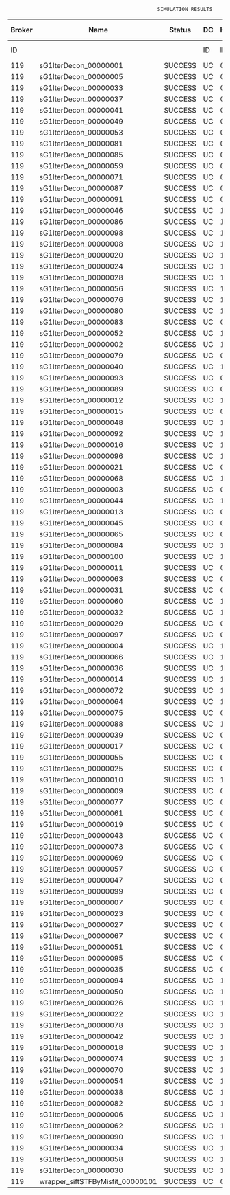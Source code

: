 

                                                     SIMULATION RESULTS

|Broker|         Name         | Status|  DC  |Host|Host PEs |VM|   VM PEs|   VM MIPS|ActivityLen|StartTime|FinishTime|ExecTime
|------|----------------------|-------|------|----|---------|--|---------|----------|-----------|---------|----------|--------
|    ID|                      |       |    ID|  ID|CPU cores|ID|CPU cores|        MI|         MI|  Seconds|   Seconds| Seconds
|   119| sG1IterDecon_00000001|SUCCESS|    UC|   0|       12|476|        2|    1000.0|      56150| 136448.1|  137151.0|   702.9
|   119| sG1IterDecon_00000005|SUCCESS|    UC|   0|       12|476|        2|    1000.0|      56150| 136448.1|  137151.0|   702.9
|   119| sG1IterDecon_00000033|SUCCESS|    UC|   0|       12|476|        2|    1000.0|      56150| 136448.1|  137151.0|   702.9
|   119| sG1IterDecon_00000037|SUCCESS|    UC|   0|       12|476|        2|    1000.0|      56150| 136448.1|  137151.0|   702.9
|   119| sG1IterDecon_00000041|SUCCESS|    UC|   0|       12|476|        2|    1000.0|      56150| 136448.1|  137151.0|   702.9
|   119| sG1IterDecon_00000049|SUCCESS|    UC|   0|       12|476|        2|    1000.0|      56150| 136448.1|  137151.0|   702.9
|   119| sG1IterDecon_00000053|SUCCESS|    UC|   0|       12|476|        2|    1000.0|      56150| 136448.1|  137151.0|   702.9
|   119| sG1IterDecon_00000081|SUCCESS|    UC|   0|       12|476|        2|    1000.0|      56150| 136448.1|  137151.0|   702.9
|   119| sG1IterDecon_00000085|SUCCESS|    UC|   0|       12|476|        2|    1000.0|      56150| 136448.1|  137151.0|   702.9
|   119| sG1IterDecon_00000059|SUCCESS|    UC|   0|       12|478|        2|    1000.0|      56150| 136448.1|  137151.0|   702.9
|   119| sG1IterDecon_00000071|SUCCESS|    UC|   0|       12|478|        2|    1000.0|      56150| 136448.1|  137151.0|   702.9
|   119| sG1IterDecon_00000087|SUCCESS|    UC|   0|       12|478|        2|    1000.0|      56150| 136448.1|  137151.0|   702.9
|   119| sG1IterDecon_00000091|SUCCESS|    UC|   0|       12|478|        2|    1000.0|      56150| 136448.1|  137151.0|   702.9
|   119| sG1IterDecon_00000046|SUCCESS|    UC|   1|       12|477|        2|    1000.0|      56150| 136448.1|  137151.0|   702.9
|   119| sG1IterDecon_00000086|SUCCESS|    UC|   1|       12|477|        2|    1000.0|      56150| 136448.1|  137151.0|   702.9
|   119| sG1IterDecon_00000098|SUCCESS|    UC|   1|       12|477|        2|    1000.0|      56150| 136448.1|  137151.0|   702.9
|   119| sG1IterDecon_00000008|SUCCESS|    UC|   1|       12|479|        2|    1000.0|      56150| 136448.1|  137151.0|   702.9
|   119| sG1IterDecon_00000020|SUCCESS|    UC|   1|       12|479|        2|    1000.0|      56150| 136448.1|  137151.0|   702.9
|   119| sG1IterDecon_00000024|SUCCESS|    UC|   1|       12|479|        2|    1000.0|      56150| 136448.1|  137151.0|   702.9
|   119| sG1IterDecon_00000028|SUCCESS|    UC|   1|       12|479|        2|    1000.0|      56150| 136448.1|  137151.0|   702.9
|   119| sG1IterDecon_00000056|SUCCESS|    UC|   1|       12|479|        2|    1000.0|      56150| 136448.1|  137151.0|   702.9
|   119| sG1IterDecon_00000076|SUCCESS|    UC|   1|       12|479|        2|    1000.0|      56150| 136448.1|  137151.0|   702.9
|   119| sG1IterDecon_00000080|SUCCESS|    UC|   1|       12|479|        2|    1000.0|      56150| 136448.1|  137151.0|   702.9
|   119| sG1IterDecon_00000083|SUCCESS|    UC|   0|       12|478|        2|    1000.0|      59381| 136448.1|  137184.9|   736.9
|   119| sG1IterDecon_00000052|SUCCESS|    UC|   1|       12|479|        2|    1000.0|      61375| 136448.1|  137198.1|   750.0
|   119| sG1IterDecon_00000002|SUCCESS|    UC|   1|       12|477|        2|    1000.0|      60450| 136448.1|  137198.9|   750.8
|   119| sG1IterDecon_00000079|SUCCESS|    UC|   0|       12|478|        2|    1000.0|      83667| 136448.1|  137428.0|   979.9
|   119| sG1IterDecon_00000040|SUCCESS|    UC|   1|       12|479|        2|    1000.0|      91200| 136448.1|  137453.1|  1005.0
|   119| sG1IterDecon_00000093|SUCCESS|    UC|   0|       12|476|        2|    1000.0|      96311| 136448.1|  137472.5|  1024.4
|   119| sG1IterDecon_00000089|SUCCESS|    UC|   0|       12|476|        2|    1000.0|     115702| 136448.1|  137618.4|  1170.3
|   119| sG1IterDecon_00000012|SUCCESS|    UC|   1|       12|479|        2|    1000.0|     117306| 136448.1|  137662.2|  1214.1
|   119| sG1IterDecon_00000015|SUCCESS|    UC|   0|       12|478|        2|    1000.0|     115126| 136448.1|  137728.0|  1279.9
|   119| sG1IterDecon_00000048|SUCCESS|    UC|   1|       12|479|        2|    1000.0|     131219| 136448.1|  137767.1|  1319.0
|   119| sG1IterDecon_00000092|SUCCESS|    UC|   1|       12|479|        2|    1000.0|     135995| 136448.1|  137800.8|  1352.7
|   119| sG1IterDecon_00000016|SUCCESS|    UC|   1|       12|479|        2|    1000.0|     144034| 136448.1|  137853.5|  1405.4
|   119| sG1IterDecon_00000096|SUCCESS|    UC|   1|       12|479|        2|    1000.0|     146964| 136448.1|  137871.1|  1423.1
|   119| sG1IterDecon_00000021|SUCCESS|    UC|   0|       12|476|        2|    1000.0|     156382| 136448.1|  137905.4|  1457.3
|   119| sG1IterDecon_00000068|SUCCESS|    UC|   1|       12|479|        2|    1000.0|     162933| 136448.1|  137959.4|  1511.3
|   119| sG1IterDecon_00000003|SUCCESS|    UC|   0|       12|478|        2|    1000.0|     143490| 136448.1|  137984.0|  1535.9
|   119| sG1IterDecon_00000044|SUCCESS|    UC|   1|       12|479|        2|    1000.0|     168756| 136448.1|  137988.5|  1540.4
|   119| sG1IterDecon_00000013|SUCCESS|    UC|   0|       12|476|        2|    1000.0|     173487| 136448.1|  138017.3|  1569.2
|   119| sG1IterDecon_00000045|SUCCESS|    UC|   0|       12|476|        2|    1000.0|     193935| 136448.1|  138140.5|  1692.4
|   119| sG1IterDecon_00000065|SUCCESS|    UC|   0|       12|476|        2|    1000.0|     195345| 136448.1|  138148.3|  1700.2
|   119| sG1IterDecon_00000084|SUCCESS|    UC|   1|       12|479|        2|    1000.0|     231134| 136448.1|  138269.5|  1821.4
|   119| sG1IterDecon_00000100|SUCCESS|    UC|   1|       12|479|        2|    1000.0|     237950| 136448.1|  138296.9|  1848.8
|   119| sG1IterDecon_00000011|SUCCESS|    UC|   0|       12|478|        2|    1000.0|     182930| 136448.1|  138321.3|  1873.2
|   119| sG1IterDecon_00000063|SUCCESS|    UC|   0|       12|478|        2|    1000.0|     188230| 136448.1|  138363.7|  1915.6
|   119| sG1IterDecon_00000031|SUCCESS|    UC|   0|       12|478|        2|    1000.0|     190673| 136448.1|  138382.1|  1934.0
|   119| sG1IterDecon_00000060|SUCCESS|    UC|   1|       12|479|        2|    1000.0|     265578| 136448.1|  138393.8|  1945.8
|   119| sG1IterDecon_00000032|SUCCESS|    UC|   1|       12|479|        2|    1000.0|     270491| 136448.1|  138408.6|  1960.5
|   119| sG1IterDecon_00000029|SUCCESS|    UC|   0|       12|476|        2|    1000.0|     252025| 136448.1|  138431.8|  1983.7
|   119| sG1IterDecon_00000097|SUCCESS|    UC|   0|       12|476|        2|    1000.0|     274532| 136448.1|  138533.2|  2085.2
|   119| sG1IterDecon_00000004|SUCCESS|    UC|   1|       12|479|        2|    1000.0|     334964| 136448.1|  138569.9|  2121.8
|   119| sG1IterDecon_00000066|SUCCESS|    UC|   1|       12|477|        2|    1000.0|     190704| 136448.1|  138571.3|  2123.2
|   119| sG1IterDecon_00000036|SUCCESS|    UC|   1|       12|479|        2|    1000.0|     337139| 136448.1|  138574.1|  2126.0
|   119| sG1IterDecon_00000014|SUCCESS|    UC|   1|       12|477|        2|    1000.0|     197394| 136448.1|  138638.3|  2190.2
|   119| sG1IterDecon_00000072|SUCCESS|    UC|   1|       12|479|        2|    1000.0|     387256| 136448.1|  138649.5|  2201.4
|   119| sG1IterDecon_00000064|SUCCESS|    UC|   1|       12|479|        2|    1000.0|     394582| 136448.1|  138656.7|  2208.7
|   119| sG1IterDecon_00000075|SUCCESS|    UC|   0|       12|478|        2|    1000.0|     234888| 136448.1|  138693.7|  2245.6
|   119| sG1IterDecon_00000088|SUCCESS|    UC|   1|       12|479|        2|    1000.0|     467079| 136448.1|  138729.4|  2281.3
|   119| sG1IterDecon_00000039|SUCCESS|    UC|   0|       12|478|        2|    1000.0|     244204| 136448.1|  138754.6|  2306.5
|   119| sG1IterDecon_00000017|SUCCESS|    UC|   0|       12|476|        2|    1000.0|     341331| 136448.1|  138800.5|  2352.4
|   119| sG1IterDecon_00000055|SUCCESS|    UC|   0|       12|478|        2|    1000.0|     255737| 136448.1|  138824.1|  2376.0
|   119| sG1IterDecon_00000025|SUCCESS|    UC|   0|       12|476|        2|    1000.0|     358800| 136448.1|  138861.8|  2413.8
|   119| sG1IterDecon_00000010|SUCCESS|    UC|   1|       12|477|        2|    1000.0|     225339| 136448.1|  138904.6|  2456.5
|   119| sG1IterDecon_00000009|SUCCESS|    UC|   0|       12|476|        2|    1000.0|     391043| 136448.1|  138958.7|  2510.6
|   119| sG1IterDecon_00000077|SUCCESS|    UC|   0|       12|476|        2|    1000.0|     424669| 136448.1|  139042.7|  2594.6
|   119| sG1IterDecon_00000061|SUCCESS|    UC|   0|       12|476|        2|    1000.0|     449668| 136448.1|  139092.7|  2644.6
|   119| sG1IterDecon_00000019|SUCCESS|    UC|   0|       12|478|        2|    1000.0|     310565| 136448.1|  139127.1|  2679.0
|   119| sG1IterDecon_00000043|SUCCESS|    UC|   0|       12|478|        2|    1000.0|     315524| 136448.1|  139151.8|  2703.7
|   119| sG1IterDecon_00000073|SUCCESS|    UC|   0|       12|476|        2|    1000.0|     514833| 136448.1|  139190.6|  2742.6
|   119| sG1IterDecon_00000069|SUCCESS|    UC|   0|       12|476|        2|    1000.0|     517533| 136448.1|  139193.4|  2745.3
|   119| sG1IterDecon_00000057|SUCCESS|    UC|   0|       12|476|        2|    1000.0|     548071| 136448.1|  139223.9|  2775.8
|   119| sG1IterDecon_00000047|SUCCESS|    UC|   0|       12|478|        2|    1000.0|     378587| 136448.1|  139436.0|  2987.9
|   119| sG1IterDecon_00000099|SUCCESS|    UC|   0|       12|478|        2|    1000.0|     388369| 136448.1|  139475.2|  3027.1
|   119| sG1IterDecon_00000007|SUCCESS|    UC|   0|       12|478|        2|    1000.0|     417184| 136448.1|  139576.3|  3128.2
|   119| sG1IterDecon_00000023|SUCCESS|    UC|   0|       12|478|        2|    1000.0|     440432| 136448.1|  139646.2|  3198.1
|   119| sG1IterDecon_00000027|SUCCESS|    UC|   0|       12|478|        2|    1000.0|     452997| 136448.1|  139677.6|  3229.5
|   119| sG1IterDecon_00000067|SUCCESS|    UC|   0|       12|478|        2|    1000.0|     473732| 136448.1|  139719.1|  3271.0
|   119| sG1IterDecon_00000051|SUCCESS|    UC|   0|       12|478|        2|    1000.0|     478427| 136448.1|  139726.2|  3278.1
|   119| sG1IterDecon_00000095|SUCCESS|    UC|   0|       12|478|        2|    1000.0|     485151| 136448.1|  139732.8|  3284.7
|   119| sG1IterDecon_00000035|SUCCESS|    UC|   0|       12|478|        2|    1000.0|     493480| 136448.1|  139741.3|  3293.2
|   119| sG1IterDecon_00000094|SUCCESS|    UC|   1|       12|477|        2|    1000.0|     318396| 136448.1|  139743.2|  3295.1
|   119| sG1IterDecon_00000050|SUCCESS|    UC|   1|       12|477|        2|    1000.0|     318735| 136448.1|  139746.2|  3298.1
|   119| sG1IterDecon_00000026|SUCCESS|    UC|   1|       12|477|        2|    1000.0|     322630| 136448.1|  139777.3|  3329.3
|   119| sG1IterDecon_00000022|SUCCESS|    UC|   1|       12|477|        2|    1000.0|     357190| 136448.1|  140037.2|  3589.1
|   119| sG1IterDecon_00000078|SUCCESS|    UC|   1|       12|477|        2|    1000.0|     360476| 136448.1|  140060.4|  3612.3
|   119| sG1IterDecon_00000042|SUCCESS|    UC|   1|       12|477|        2|    1000.0|     368699| 136448.1|  140114.2|  3666.1
|   119| sG1IterDecon_00000018|SUCCESS|    UC|   1|       12|477|        2|    1000.0|     414263| 136448.1|  140388.7|  3940.6
|   119| sG1IterDecon_00000074|SUCCESS|    UC|   1|       12|477|        2|    1000.0|     424552| 136448.1|  140445.5|  3997.4
|   119| sG1IterDecon_00000070|SUCCESS|    UC|   1|       12|477|        2|    1000.0|     448310| 136448.1|  140564.2|  4116.2
|   119| sG1IterDecon_00000054|SUCCESS|    UC|   1|       12|477|        2|    1000.0|     450508| 136448.1|  140574.3|  4126.2
|   119| sG1IterDecon_00000038|SUCCESS|    UC|   1|       12|477|        2|    1000.0|     477933| 136448.1|  140684.0|  4235.9
|   119| sG1IterDecon_00000082|SUCCESS|    UC|   1|       12|477|        2|    1000.0|     479541| 136448.1|  140689.6|  4241.5
|   119| sG1IterDecon_00000006|SUCCESS|    UC|   1|       12|477|        2|    1000.0|     495411| 136448.1|  140737.3|  4289.2
|   119| sG1IterDecon_00000062|SUCCESS|    UC|   1|       12|477|        2|    1000.0|     512294| 136448.1|  140779.5|  4331.4
|   119| sG1IterDecon_00000090|SUCCESS|    UC|   1|       12|477|        2|    1000.0|     525791| 136448.1|  140806.5|  4358.4
|   119| sG1IterDecon_00000034|SUCCESS|    UC|   1|       12|477|        2|    1000.0|     550026| 136448.1|  140842.9|  4394.9
|   119| sG1IterDecon_00000058|SUCCESS|    UC|   1|       12|477|        2|    1000.0|     559233| 136448.1|  140852.1|  4404.1
|   119| sG1IterDecon_00000030|SUCCESS|    UC|   1|       12|477|        2|    1000.0|     560188| 136448.1|  140853.0|  4405.0
|   119|wrapper_siftSTFByMisfit_00000101|SUCCESS|    UC|   0|       12|476|        2|    1000.0|      13510| 140853.0|  140866.6|    13.6

